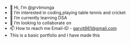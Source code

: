 - 👋 Hi, I’m @grvtmonga
- 👀 I’m interested in coding,playing table tennis and cricket 
- 🌱 I’m currently learning DSA 
- 💞️ I’m looking to collaborate on 
- 📫 How to reach me Email-ID - garvit661@gmail.com
- This is a basic portfolio and I have made this 
